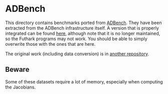 # ADBench

This directory contains benchmarks ported from
[ADBench](https://github.com/microsoft/ADBench). They have been
extracted from the ADBench infrastructure itself. A version that is
properly integrated can be found
[here](https://github.com/diku-dk/ADBench/tree/futhark), although note
that it is no longer maintained, so the Futhark programs may not work.
You should be able to simply overwrite those with the ones that are
here.

The original work (including data conversion) is in [another
repository](https://github.com/diku-dk/futhark-ad).

## Beware

Some of these datasets require a lot of memory, especially when
computing the Jacobians.
